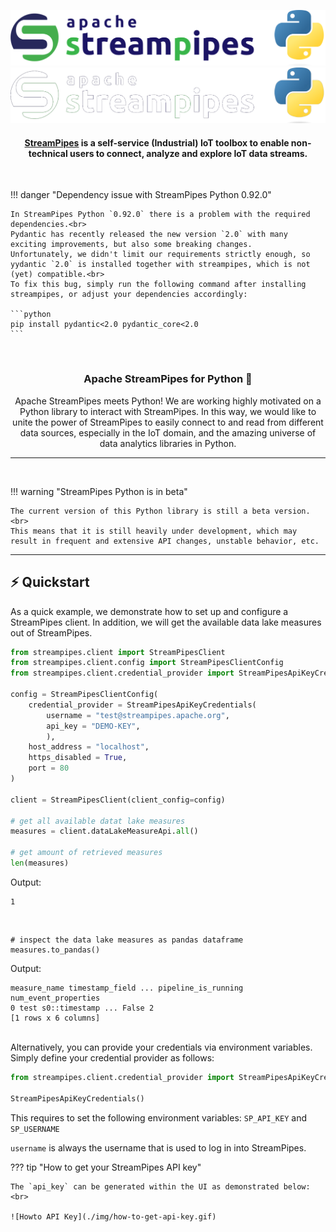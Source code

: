 <!--
  ~ Licensed to the Apache Software Foundation (ASF) under one or more
  ~ contributor license agreements.  See the NOTICE file distributed with
  ~ this work for additional information regarding copyright ownership.
  ~ The ASF licenses this file to You under the Apache License, Version 2.0
  ~ (the "License"); you may not use this file except in compliance with
  ~ the License.  You may obtain a copy of the License at
  ~
  ~    http://www.apache.org/licenses/LICENSE-2.0
  ~
  ~ Unless required by applicable law or agreed to in writing, software
  ~ distributed under the License is distributed on an "AS IS" BASIS,
  ~ WITHOUT WARRANTIES OR CONDITIONS OF ANY KIND, either express or implied.
  ~ See the License for the specific language governing permissions and
  ~ limitations under the License.
  ~
-->

![StreamPipes Logo with Python](./img/streampipes-python.png#only-light)
![StreamPipes Logo with Python](./img/streampipes-python-dark.png#only-dark)

<h4 align="center"><a href="https://github.com/apache/streampipes">StreamPipes</a> is a self-service (Industrial) IoT toolbox to enable non-technical users to connect, analyze and explore IoT data streams.</h4>
<br>

!!! danger "Dependency issue with StreamPipes Python 0.92.0"

    In StreamPipes Python `0.92.0` there is a problem with the required dependencies.<br>
    Pydantic has recently released the new version `2.0` with many exciting improvements, but also some breaking changes. 
    Unfortunately, we didn't limit our requirements strictly enough, so yydantic `2.0` is installed together with streampipes, which is not (yet) compatible.<br>
    To fix this bug, simply run the following command after installing streampipes, or adjust your dependencies accordingly:

    ```python
    pip install pydantic<2.0 pydantic_core<2.0
    ```

<br>
<h3 align="center">Apache StreamPipes for Python 🐍</h3>

<p align="center"> Apache StreamPipes meets Python! We are working highly motivated on a Python library to interact with StreamPipes.
In this way, we would like to unite the power of StreamPipes to easily connect to and read from different data sources, especially in the IoT domain,
and the amazing universe of data analytics libraries in Python. </p>

---

<br>

!!! warning "StreamPipes Python is in beta"

    The current version of this Python library is still a beta version.<br>
    This means that it is still heavily under development, which may result in frequent and extensive API changes, unstable behavior, etc.

---

## ⚡️ Quickstart

As a quick example, we demonstrate how to set up and configure a StreamPipes client.
In addition, we will get the available data lake measures out of StreamPipes.

```python
from streampipes.client import StreamPipesClient
from streampipes.client.config import StreamPipesClientConfig
from streampipes.client.credential_provider import StreamPipesApiKeyCredentials

config = StreamPipesClientConfig(
    credential_provider = StreamPipesApiKeyCredentials(
        username = "test@streampipes.apache.org",
        api_key = "DEMO-KEY",
        ),
    host_address = "localhost",
    https_disabled = True,
    port = 80
)

client = StreamPipesClient(client_config=config)

# get all available datat lake measures
measures = client.dataLakeMeasureApi.all()

# get amount of retrieved measures
len(measures)
```
Output:
```
1
```
<br>

```
# inspect the data lake measures as pandas dataframe
measures.to_pandas()
```

Output:
```
measure_name timestamp_field ... pipeline_is_running num_event_properties
0 test s0::timestamp ... False 2
[1 rows x 6 columns]
```
<br>
Alternatively, you can provide your credentials via environment variables.
Simply define your credential provider as follows:

```python
from streampipes.client.credential_provider import StreamPipesApiKeyCredentials

StreamPipesApiKeyCredentials()
```
This requires to set the following environment variables: `SP_API_KEY` and `SP_USERNAME`
<br>

`username` is always the username that is used to log in into StreamPipes. <br>

??? tip "How to get your StreamPipes API key"

    The `api_key` can be generated within the UI as demonstrated below:
    <br>
    
    ![Howto API Key](./img/how-to-get-api-key.gif)